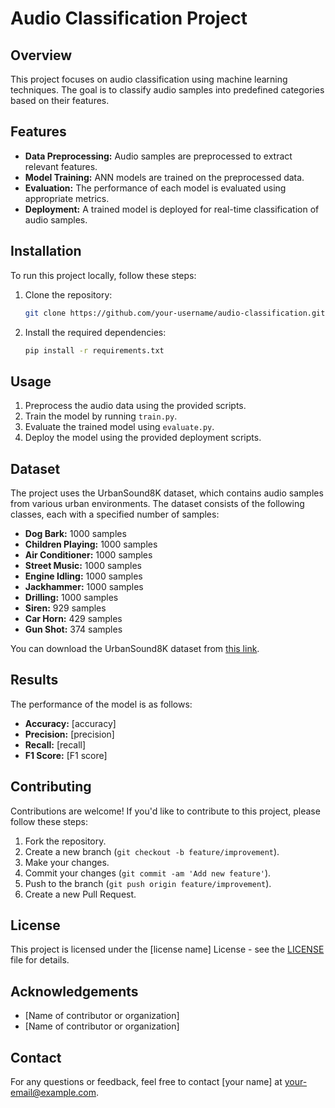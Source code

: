 # Audio Classification Project

## Overview

This project focuses on audio classification using machine learning techniques. The goal is to classify audio samples into predefined categories based on their features.

## Features

- **Data Preprocessing:** Audio samples are preprocessed to extract relevant features.
- **Model Training:** ANN models are trained on the preprocessed data.
- **Evaluation:** The performance of each model is evaluated using appropriate metrics.
- **Deployment:** A trained model is deployed for real-time classification of audio samples.

## Installation

To run this project locally, follow these steps:

1. Clone the repository:

    ```bash
    git clone https://github.com/your-username/audio-classification.git
    ```

2. Install the required dependencies:

    ```bash
    pip install -r requirements.txt
    ```

## Usage

1. Preprocess the audio data using the provided scripts.
2. Train the model by running `train.py`.
3. Evaluate the trained model using `evaluate.py`.
4. Deploy the model using the provided deployment scripts.

## Dataset

The project uses the UrbanSound8K dataset, which contains audio samples from various urban environments. The dataset consists of the following classes, each with a specified number of samples:

- **Dog Bark:** 1000 samples
- **Children Playing:** 1000 samples
- **Air Conditioner:** 1000 samples
- **Street Music:** 1000 samples
- **Engine Idling:** 1000 samples
- **Jackhammer:** 1000 samples
- **Drilling:** 1000 samples
- **Siren:** 929 samples
- **Car Horn:** 429 samples
- **Gun Shot:** 374 samples

You can download the UrbanSound8K dataset from [this link](https://urbansounddataset.weebly.com/urbansound8k.html).

## Results

The performance of the model is as follows:

- **Accuracy:** [accuracy]
- **Precision:** [precision]
- **Recall:** [recall]
- **F1 Score:** [F1 score]

## Contributing

Contributions are welcome! If you'd like to contribute to this project, please follow these steps:

1. Fork the repository.
2. Create a new branch (`git checkout -b feature/improvement`).
3. Make your changes.
4. Commit your changes (`git commit -am 'Add new feature'`).
5. Push to the branch (`git push origin feature/improvement`).
6. Create a new Pull Request.

## License

This project is licensed under the [license name] License - see the [LICENSE](LICENSE) file for details.

## Acknowledgements

- [Name of contributor or organization]
- [Name of contributor or organization]

## Contact

For any questions or feedback, feel free to contact [your name] at [your-email@example.com](mailto:your-email@example.com).
